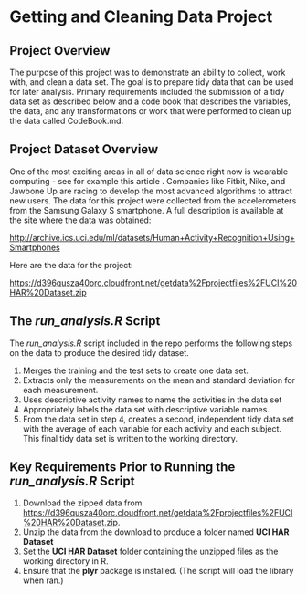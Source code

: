 # Getting and Cleaning Data Project

## Project Overview
The purpose of this project was to demonstrate an ability to collect, work with, and clean a data set. The goal is to prepare tidy data that can be used for later analysis. Primary requirements included the submission of a tidy data set as described below and a code book that describes the variables, the data, and any transformations or work that were performed to clean up the data called CodeBook.md. 

## Project Dataset Overview

One of the most exciting areas in all of data science right now is wearable computing - see for example this article . Companies like Fitbit, Nike, and Jawbone Up are racing to develop the most advanced algorithms to attract new users. The data for this project were collected from the accelerometers from the Samsung Galaxy S smartphone. A full description is available at the site where the data was obtained: 

<http://archive.ics.uci.edu/ml/datasets/Human+Activity+Recognition+Using+Smartphones>

Here are the data for the project: 

<https://d396qusza40orc.cloudfront.net/getdata%2Fprojectfiles%2FUCI%20HAR%20Dataset.zip>

## The *run_analysis.R* Script

The *run_analysis.R* script included in the repo performs the following steps on the data to produce the desired tidy dataset.

1. Merges the training and the test sets to create one data set.
2. Extracts only the measurements on the mean and standard deviation for each measurement. 
3. Uses descriptive activity names to name the activities in the data set
4. Appropriately labels the data set with descriptive variable names. 
5. From the data set in step 4, creates a second, independent tidy data set with the average of each variable for each activity and each subject.  This final tidy data set is written to the working directory.

## Key Requirements Prior to Running the *run_analysis.R* Script
1. Download the zipped data from <https://d396qusza40orc.cloudfront.net/getdata%2Fprojectfiles%2FUCI%20HAR%20Dataset.zip>.
2. Unzip the data from the download to produce a folder named **UCI HAR Dataset**
3. Set the **UCI HAR Dataset** folder containing the unzipped files as the working directory in R.
4. Ensure that the **plyr** package is installed.  (The script will load the library when ran.)
